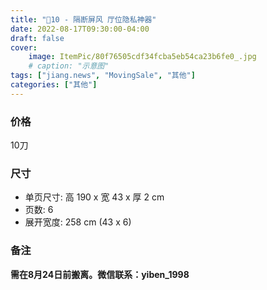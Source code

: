 ```yaml
---
title: "🔪10 - 隔断屏风 厅位隐私神器"
date: 2022-08-17T09:30:00-04:00
draft: false
cover:
    image: ItemPic/80f76505cdf34fcba5eb54ca23b6fe0_.jpg
    # caption: "示意图"
tags: ["jiang.news", "MovingSale", "其他"]
categories: ["其他"]
---
```


### 价格
10刀

### 尺寸
* 单页尺寸: 高 190 x 宽 43 x 厚 2 cm
* 页数: 6
* 展开宽度: 258 cm (43 x 6)

### 备注
**需在8月24日前搬离。微信联系：yiben_1998** 

